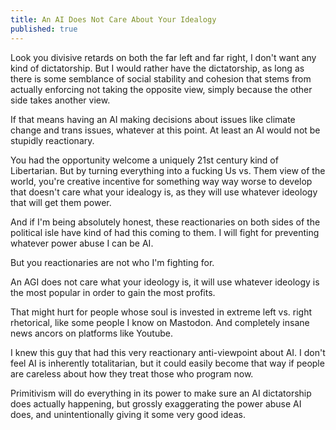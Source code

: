 ```yaml
---
title: An AI Does Not Care About Your Idealogy
published: true
---
```

Look you divisive retards on both the far left and far right, I don't want any kind of dictatorship. But I would rather have the dictatorship, as long as there is some semblance of social stability and cohesion that stems from actually enforcing not taking the opposite view, simply because the other side takes another view.

If that means having an AI making decisions about issues like climate change and trans issues, whatever at this point. At least an AI would not be stupidly reactionary.

You had the opportunity welcome a uniquely 21st century kind of Libertarian. But by turning everything into a fucking Us vs. Them view of the world, you're creative incentive for something way way worse to develop that doesn't care what your idealogy is, as they will use whatever ideology that will get them power.

And if I'm being absolutely honest, these reactionaries on both sides of the political isle have kind of had this coming to them. I will fight for preventing whatever power abuse I can be AI.

But you reactionaries are not who I'm fighting for.

An AGI does not care what your ideology is, it will use whatever ideology is the most popular in order to gain the most profits.

That might hurt for people whose soul is invested in extreme left vs. right rhetorical, like some people I know on Mastodon. And completely insane news ancors on platforms like Youtube.

I knew this guy that had this very reactionary anti-viewpoint about AI. I don't feel AI is inherently totalitarian, but it could easily become that way if people are careless about how they treat those who program now.

Primitivism will do everything in its power to make sure an AI dictatorship does actually happening, but grossly exaggerating the power abuse AI does, and unintentionally giving it some very good ideas.
